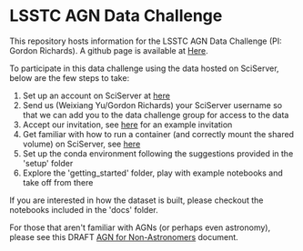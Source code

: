 # LSSTC AGN Data Challenge
This repository hosts information for the LSSTC AGN Data Challenge (PI: Gordon Richards). A github page is available at [Here](https://richardsgroup.github.io/AGN_DataChallenge/).

To participate in this data challenge using the data hosted on SciServer, below are the few steps to take:
1. Set up an account on SciServer at [here](https://www.sciserver.org/)
2. Send us (Weixiang Yu/Gordon Richards) your SciServer username so that we can add you to the data challenge group for access to the data
3. Accept our invitation, see [here](https://github.com/RichardsGroup/LSST_training/blob/master/Setup/sciserver.pdf) for an example invitation
4. Get familiar with how to run a container (and correctly mount the shared volume) on SciServer, see [here](https://github.com/RichardsGroup/LSST_training/blob/master/Setup/Container.ipynb)
5. Set up the conda environment following the suggestions provided in the 'setup' folder
6. Explore the 'getting_started' folder, play with example notebooks and take off from there

If you are interested in how the dataset is built, please checkout the notebooks included in the 'docs' folder. 

For those that aren't familiar with AGNs (or perhaps even astronomy), please see this DRAFT [AGN for Non-Astronomers](https://www.overleaf.com/read/vtnrpcprjdns) document.

